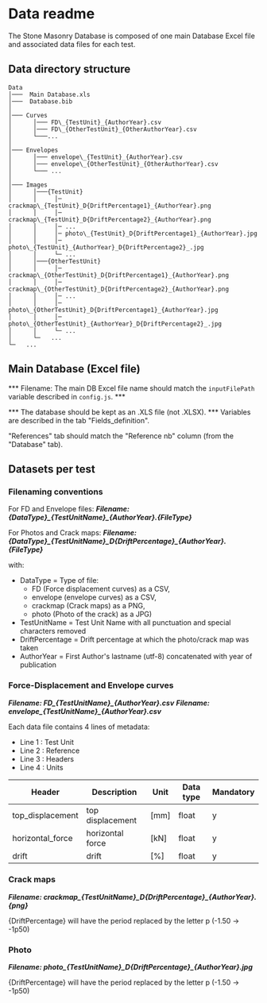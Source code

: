 # Data readme

The Stone Masonry Database is composed of one main Database Excel file and associated data files for each test.

## Data directory structure
```
Data
│───  Main Database.xls
│───  Database.bib
│
│─── Curves
│      │─── FD\_{TestUnit}_{AuthorYear}.csv
│      │─── FD\_{OtherTestUnit}_{OtherAuthorYear}.csv
│      └───...
│   
│─── Envelopes
│      │─── envelope\_{TestUnit}_{AuthorYear}.csv
│      │─── envelope\_{OtherTestUnit}_{OtherAuthorYear}.csv
│      └─── ...
│
│─── Images
│      │───{TestUnit}
│      │     │─ crackmap\_{TestUnit}_D{DriftPercentage1}_{AuthorYear}.png
│      │	 │─ crackmap\_{TestUnit}_D{DriftPercentage2}_{AuthorYear}.png
│      │     │─ ...
│      │     │─ photo\_{TestUnit}_D{DriftPercentage1}_{AuthorYear}.jpg
│      │     │─ photo\_{TestUnit}_{AuthorYear}_D{DriftPercentage2}_.jpg
│      │     └─ ...
│      │───{OtherTestUnit}
│      │     │─ crackmap\_{OtherTestUnit}_D{DriftPercentage1}_{AuthorYear}.png
│      │	 │─ crackmap\_{OtherTestUnit}_D{DriftPercentage2}_{AuthorYear}.png
│      │     │─ ...
│      │	 │─ photo\_{OtherTestUnit}_D{DriftPercentage1}_{AuthorYear}.jpg
│      │     │─ photo\_{OtherTestUnit}_{AuthorYear}_D{DriftPercentage2}_.jpg
│      │     └─ ...
│      └─   ...
└─   ...
```

## Main Database (Excel file)

*** Filename: The main DB Excel file name should match the `inputFilePath` variable described in `config.js`. ***

*** The database should be kept as an .XLS file (not .XLSX). ***
Variables are described in the tab "Fields_definition".

"References" tab should match the "Reference nb" column (from the "Database" tab).


## Datasets per test
### Filenaming conventions

For FD and Envelope files:
***Filename: {DataType}\_{TestUnitName}_{AuthorYear}.{FileType}***

For Photos and Crack maps:
***Filename: {DataType}\_{TestUnitName}\_D{DriftPercentage}\_{AuthorYear}.{FileType}***

with:

* DataType = Type of file:
	* FD (Force displacement curves) as a CSV, 
	* envelope (envelope curves) as a CSV, 
	* crackmap (Crack maps) as a PNG, 
	* photo (Photo of the crack) as a  JPG)
* TestUnitName = Test Unit Name with all punctuation and special characters removed
* DriftPercentage = Drift percentage at which the photo/crack map was taken
* AuthorYear = First Author's lastname (utf-8) concatenated with year of publication


### Force-Displacement and Envelope curves
***Filename: FD\_{TestUnitName}\_{AuthorYear}.csv***
***Filename: envelope\_{TestUnitName}\_{AuthorYear}.csv***

Each data file contains 4 lines of metadata:

* Line 1 : Test Unit
* Line 2 : Reference
* Line 3 : Headers
* Line 4 : Units

| Header          | Description                                        | Unit  | Data type | Mandatory  |
|----------------------|----------------------------------------------------|-------|-----------|---|
| top\_displacement    | top displacement         | [mm]   | float      | y  |
| horizontal\_force         | horizontal force                       | [kN] | float    |  y |
| drift | drift               | [%]   | float   |  y |


### Crack maps
***Filename: crackmap\_{TestUnitName}\_D{DriftPercentage}\_{AuthorYear}.{png}***

{DriftPercentage} will have the period replaced by the letter p (-1.50 -> -1p50)

### Photo
***Filename: photo\_{TestUnitName}\_D{DriftPercentage}\_{AuthorYear}.jpg***

{DriftPercentage} will have the period replaced by the letter p (-1.50 -> -1p50)